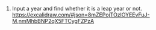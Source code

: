 1. Input a year and find whether it is a leap year or not.
https://excalidraw.com/#json=8mZEPojTOzlOYEEvFuJ-M,nmMhbBNP2qX5FTCygFZPzA

